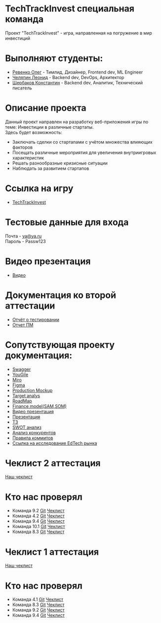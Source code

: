 # TechTrackInvest специальная команда
Проект "TechTrackInvest" - игра, направленная на погружение в мир инвестиций

# Выполняют студенты:  
* [Ревенко Олег](https://github.com/intrafellow) - Тимлид, Дизайнер, Frontend dev, ML Engineer  
* [Челяпин Леонид](https://github.com/PaterSSS) - Backend dev, DevOps, Архитектор  
* [Щербаков Константин](https://github.com/KostySCH) - Backend dev, Аналитик, Технический писатель  

# Описание проекта  
Данный проект направлен на разработку веб-приложения игры по теме:
Инвестиции в различные стартапы.  
Здесь будет возможность:    
* Заключать сделки со стартапами с учётом множества влияющих факторов
* Посещать различные мероприятия для увеличения внутриигровых характеристик
* Решать разнообразные кризисные ситуации
* Наблюдать за развитием стартапов   

# Ссылка на игру
* [TechTrackInvest](https://techtrackinvest.ru)

# Тестовые данные для входа
Почта - ya@ya.ru  
Пароль - Passw123

# Видео презентация
* [Видео](https://drive.google.com/file/d/1j18EQnYdJQl70bYAm3WuAyqAfRiZdmFc/view?usp=sharing)

# Документация ко второй аттестации
* [Отчёт о тестировании](https://github.com/intrafellow/TechTrackInvest/blob/main/Docs/Отчёт%20о%20тестировании.pdf)
* [Отчет ПМ](https://github.com/intrafellow/TechTrackInvest/blob/main/Docs/PM%20%D0%BE%D1%82%D1%87%D0%B5%D1%82.pdf)

# Сопутствующая проекту документация:
* [Swagger](https://techtrackinvest.ru/swagger-ui/)  
* [YouGile](https://ru.yougile.com/board/u9j4x6r62hc8)  
* [Miro](https://miro.com/app/board/uXjVIaJdqw0=/?share_link_id=799797734687)  
* [Figma](https://www.figma.com/design/dCoOCP2Jjx9wVpFINwosEq/Untitled?node-id=0-1&t=uR2EyEcojD5NBRnk-1)
* [Production Mockup](https://www.figma.com/proto/dCoOCP2Jjx9wVpFINwosEq/Untitled?page-id=0%3A1&node-id=212-7824&viewport=1509%2C-72%2C0.2&t=0o1cPhL5GIzbla0O-1&scaling=min-zoom&content-scaling=fixed&starting-point-node-id=212%3A7824)
* [Target analys](https://github.com/intrafellow/TechTrackInvest/blob/main/Docs/Target%20analys.pdf)
* [RoadMap](https://github.com/intrafellow/TechTrackInvest/blob/main/Docs/Roadmap.pdf)
* [Finance model(SAM,SOM)](https://github.com/intrafellow/TechTrackInvest/blob/main/Docs/Monetization.pdf)
* [Видео презентация](https://drive.google.com/file/d/1o4pzn11tGvJEt4z9_Kvb3I8fv4m5VQRy/view?usp=sharing)
* [Презентация](https://github.com/intrafellow/TechTrackInvest/blob/main/Docs/Presentation/TP.pdf)
* [ТЗ](https://github.com/intrafellow/TechTrackInvest/blob/main/Docs/Technical%20specification/TechSpec.pdf)
* [SWOT анализ](https://github.com/intrafellow/TechTrackInvest/blob/main/Docs/swot.pdf)
* [Анализ конкурентов](https://github.com/intrafellow/TechTrackInvest/blob/main/Docs/Competitive%20Analysis.pdf)
* [Правила коммитов](https://github.com/intrafellow/TechTrackInvest/blob/main/Docs/commit%20rules.pdf)
* [Ссылка на исследование EdTech рынка](https://rb.ru/opinion/edtech-russia-world-2023/)

# Чеклист 2 аттестация
[Наш чеклист](https://github.com/intrafellow/TechTrackInvest/blob/main/Docs/Чеклист%202%20аттестация.pdf)

# Кто нас проверял
* Команда 9.2
[Git](https://github.com/LatinMapsLives/GigaGuide) 
[Чеклист](https://github.com/LatinMapsLives/GigaGuide/blob/main/documentation/Чеклист%209.2%202%20аттестация.pdf) 
* Команда 4.2
[Git](https://github.com/I-want-pizza/QWality) 
[Чеклист](https://github.com/I-want-pizza/QWality/blob/88be92d58178c8b91e3ab7b066cc00c24d141450/docs/teams_score/Чеклист%202%20этап.pdf) 
* Команда 9.4
[Git](https://github.com/MaksimStrelnikov/tp-9.4) 
[Чеклист](https://docs.google.com/spreadsheets/d/1K2BeqbMLcOmt9NTP8_UyuGs4v2tWcAuFWn2uSE9HBYA/edit?gid=0#gid=0) 
* Команда 10.1
[Git](https://github.com/Storix2025/Storix?tab=readme-ov-file) 
[Чеклист](https://github.com/Storix2025/Storix/blob/main/Documentation/чек-лист/ТП.%20Чеклист%202%20этап.pdf) 
* Команда 8.3
[Git](https://gitlab.com/rlwd/main/-/tree/main) 
[Чеклист](https://gitlab.com/rlwd/main/-/tree/main) 

# Чеклист 1 аттестация
[Наш чеклист](https://github.com/intrafellow/TechTrackInvest/blob/main/Docs/Чеклист.pdf)

# Кто нас проверял
* Команда 4.1 
[Git](https://github.com/noviyblock/TechTrek-Web-repository) 
[Чеклист](https://github.com/noviyblock/TechTrek-Web-repository/blob/main/Чеклист%201%20этап%20-%20Чек-лист%20№1.pdf) 
* Команда 8.3 
[Git](https://gitlab.com/rlwd/main) 
[Чеклист](https://gitlab.com/rlwd/main/-/blob/main/документы/Чеклист.pdf) 
* Команда 9.2 
[Git](https://github.com/LatinMapsLives/GigaGuide) 
[Чеклист](https://github.com/LatinMapsLives/GigaGuide/blob/main/documentation/Чеклист%209.2.pdf) 
* Команда 9.4 
[Git](https://github.com/MaksimStrelnikov/tp-9.4) 
[Чеклист](https://docs.google.com/spreadsheets/d/1VnzvLVx9-J3AFBg_S8BTsxBm4z3U46NIhIShkjp6mzk/edit?gid=116236438#gid=116236438) 
